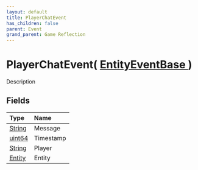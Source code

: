 ```yaml
---
layout: default
title: PlayerChatEvent
has_children: false
parent: Event
grand_parent: Game Reflection
---
```

# PlayerChatEvent( [ EntityEventBase ](/docs/game-reflection/events/entity_event_base) )
Description 

## Fields

| Type | Name |
|:-------------|:--------------|
| [String](/docs/game-reflection/components/string) | Message |
| [uint64](/docs/game-reflection/components/uint64) | Timestamp |
| [String](/docs/game-reflection/components/string) | Player |
| [Entity](/docs/game-reflection/classes/entity) | Entity |

